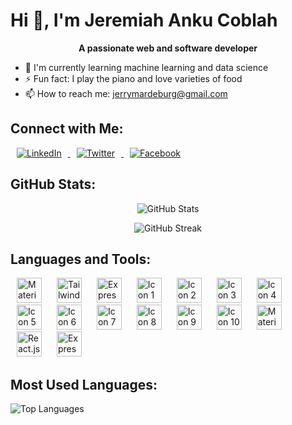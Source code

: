 <p align="center">
  <h1 text="center" fontWeight:500>Hi 👋, I'm Jeremiah Anku Coblah</h6>
</p>

<p align="center">
  <b>A passionate web and software developer</b>
</p>

- 🌱 I'm currently learning machine learning and data science
- ⚡ Fun fact: I play the piano and love varieties of food
- 📫 How to reach me: jerrymardeburg@gmail.com

## Connect with Me:

<p>
  <a href="https://www.linkedin.com/in/jeremiah-coblah-anku-2b3732229/">
    <img src="https://img.icons8.com/color/40/000000/linkedin.png" alt="LinkedIn" style="margin: 0 10px;" />
  </a>
  <a href="https://twitter.com/jerry92023784">
    <img src="https://img.icons8.com/color/40/000000/twitter.png" alt="Twitter" style="margin: 0 10px;" />
  </a>
  <a href="https://www.facebook.com/jerry.mardeburg">
    <img src="https://img.icons8.com/fluent/40/000000/facebook-new.png" alt="Facebook" style="margin: 0 10px;" />
  </a>
</p>


## GitHub Stats:

<p align="center">
  <img src="https://github-readme-stats.vercel.app/api?username=Jerry-Khobby&show_icons=true&theme=radical" alt="GitHub Stats" />
</p>

<p align="center">
  <img src="https://github-readme-streak-stats.herokuapp.com/?user=Jerry-Khobby&theme=radical" alt="GitHub Streak" />
</p>


## Languages and Tools:

<p>
  <img src="https://github.com/Jerry-Khobby/Jerry-Khobby/assets/106972178/8148edfa-93d4-4fca-8bba-fa38f8934acd" alt="Material-UI" width="40" style="margin: 0 10px;" />
  <img src="https://github.com/Jerry-Khobby/Jerry-Khobby/assets/106972178/b67a4937-1257-4951-8843-c69509e7c1ee" alt="Tailwind CSS" width="40" style="margin: 0 10px;" />
  <img src="https://github.com/Jerry-Khobby/Jerry-Khobby/assets/106972178/c473dd2a-9815-49aa-845f-00c800f9fd3a" alt="Express.js" width="40" style="margin: 0 10px;" />
  <img src="https://github.com/Jerry-Khobby/Jerry-Khobby/assets/106972178/7d72390d-b3d6-4ec3-88dc-61a6421e6fdb" alt="Icon 1" width="40" style="margin: 0 10px;" />
  <img src="https://github.com/Jerry-Khobby/Jerry-Khobby/assets/106972178/f5570f61-64ae-4d0a-b7cc-81f16343edd8" alt="Icon 2" width="40" style="margin: 0 10px;" />
  <img src="https://github.com/Jerry-Khobby/Jerry-Khobby/assets/106972178/c544f78c-ac8d-4d14-8c02-4965e1696f07" alt="Icon 3" width="40" style="margin: 0 10px;" />
  <img src="https://github.com/Jerry-Khobby/Jerry-Khobby/assets/106972178/e5d9fd23-a6d0-4c60-afd4-5a965fe256df" alt="Icon 4" width="40" style="margin: 0 10px;" />
  <img src="https://github.com/Jerry-Khobby/Jerry-Khobby/assets/106972178/48ac1b2f-5723-4730-b845-e21f19963e04" alt="Icon 5" width="40" style="margin: 0 10px;" />
  <img src="https://github.com/Jerry-Khobby/Jerry-Khobby/assets/106972178/1f50ab37-6b2d-47ac-85b1-07b5a9faa517" alt="Icon 6" width="40" style="margin: 0 10px;" />
  <img src="https://github.com/Jerry-Khobby/Jerry-Khobby/assets/106972178/03fea1b6-5343-45b8-a857-9ff57f4b4a4c" alt="Icon 7" width="40" style="margin: 0 10px;" />
  <img src="https://github.com/Jerry-Khobby/Jerry-Khobby/assets/106972178/5e2c2dc1-3b74-407e-80be-e0ab95aa88a8" alt="Icon 8" width="40" style="margin: 0 10px;" />
  <img src="https://github.com/Jerry-Khobby/Jerry-Khobby/assets/106972178/30ec91d0-1d39-49e4-9bf3-2c9e6aea36e7" alt="Icon 9" width="40" style="margin: 0 10px;" />
  <img src="https://github.com/Jerry-Khobby/Jerry-Khobby/assets/106972178/f449b308-32ff-4fb5-9f04-82b7f8bf6d6f" alt="Icon 10" width="40" style="margin: 0 10px;" />
  <img src="https://pictogrammers.com/library/mdi/icon/material-ui/" alt="Material-UI" width="40" style="margin: 0 10px;" />
  <img src="https://pictogrammers.com/library/mdi/icon/react/" alt="React.js" width="40" style="margin: 0 10px;" />
<img src="https://img.icons8.com/color/48/000000/express.png" alt="Express.js" width="40" style="margin: 0 10px;" />
</p>


## Most Used Languages:

![Top Languages](https://github-readme-stats.vercel.app/api/top-langs/?username=Jerry-Khobby&layout=compact)
























